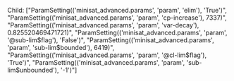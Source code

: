 Child: ["ParamSetting(('minisat_advanced.params', 'param', 'elim'), 'True')", "ParamSetting(('minisat_advanced.params', 'param', 'cp-increase'), 7337)", "ParamSetting(('minisat_advanced.params', 'param', 'var-decay'), 0.825520469471721)", "ParamSetting(('minisat_advanced.params', 'param', '@sub-lim$flag'), 'False')", "ParamSetting(('minisat_advanced.params', 'param', 'sub-lim$bounded'), 6419)", "ParamSetting(('minisat_advanced.params', 'param', '@cl-lim$flag'), 'True')", "ParamSetting(('minisat_advanced.params', 'param', 'sub-lim$unbounded'), '-1')"]